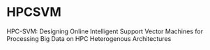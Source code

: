 HPCSVM
======

HPC-SVM: Designing Online Intelligent Support Vector Machines for Processing Big Data on HPC Heterogenous Architectures
